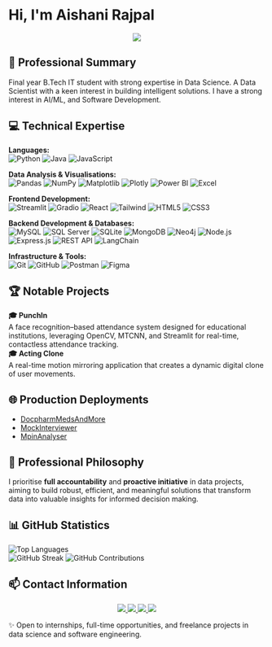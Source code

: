 # Hi, I'm Aishani Rajpal 
<p align="center">
  <img src="https://readme-typing-svg.herokuapp.com?font=Poppins&weight=600&size=24&pause=1000&color=black&center=true&vCenter=true&width=700&lines=SQL+%7C+Excel+%7C+Power+BI;Dashboards+%26+Visualisation;Business+Intelligence;Machine+Learning+%7C+Computer+Vision+%7C+NLP" />
</p>

## 💼 Professional Summary  
Final year B.Tech IT student with strong expertise in Data Science. A Data Scientist with a keen interest in building intelligent solutions. I have a strong interest in AI/ML, and Software Development.


## 💻 Technical Expertise  
**Languages:**  
![Python](https://img.shields.io/badge/Python-3776AB?style=flat&logo=python&logoColor=white) ![Java](https://img.shields.io/badge/Java-007396?style=flat&logo=java&logoColor=white) ![JavaScript](https://img.shields.io/badge/JavaScript-F7DF1E?style=flat&logo=javascript&logoColor=black)  

**Data Analysis & Visualisations:**  
![Pandas](https://img.shields.io/badge/Pandas-150458?style=flat&logo=pandas&logoColor=white) ![NumPy](https://img.shields.io/badge/NumPy-013243?style=flat&logo=numpy&logoColor=white) ![Matplotlib](https://img.shields.io/badge/Matplotlib-11557C?style=flat&logo=matplotlib&logoColor=white) ![Plotly](https://img.shields.io/badge/Plotly-3F3F3F?style=flat&logo=plotly&logoColor=white) ![Power BI](https://img.shields.io/badge/Power_BI-F2C811?style=flat&logo=power-bi&logoColor=black) ![Excel](https://img.shields.io/badge/Microsoft_Excel-217346?style=flat&logo=microsoft-excel&logoColor=white)  

**Frontend Development:**  
![Streamlit](https://img.shields.io/badge/Streamlit-FF4B4B?style=flat&logo=streamlit&logoColor=white) ![Gradio](https://img.shields.io/badge/Gradio-FFD21E?style=flat&logo=gradio&logoColor=black) ![React](https://img.shields.io/badge/React-20232A?style=flat&logo=react&logoColor=61DAFB) ![Tailwind](https://img.shields.io/badge/Tailwind_CSS-38B2AC?style=flat&logo=tailwind-css&logoColor=white) ![HTML5](https://img.shields.io/badge/HTML5-E34F26?style=flat&logo=html5&logoColor=white) ![CSS3](https://img.shields.io/badge/CSS3-1572B6?style=flat&logo=css3&logoColor=white)  

**Backend Development & Databases:**  
![MySQL](https://img.shields.io/badge/MySQL-4479A1?style=flat&logo=mysql&logoColor=white) ![SQL Server](https://img.shields.io/badge/SQL_Server-CC2927?style=flat&logo=microsoftsqlserver&logoColor=white) ![SQLite](https://img.shields.io/badge/SQLite-003B57?style=flat&logo=sqlite&logoColor=white) ![MongoDB](https://img.shields.io/badge/MongoDB-47A248?style=flat&logo=mongodb&logoColor=white) ![Neo4j](https://img.shields.io/badge/Neo4j-008CC1?style=flat&logo=neo4j&logoColor=white) ![Node.js](https://img.shields.io/badge/Node.js-43853D?style=flat&logo=node.js&logoColor=white) ![Express.js](https://img.shields.io/badge/Express.js-000000?style=flat&logo=express&logoColor=white) ![REST API](https://img.shields.io/badge/REST-02569B?style=flat&logo=rest&logoColor=white) ![LangChain](https://img.shields.io/badge/LangChain-000000?style=flat&logo=chainlink&logoColor=blue)  

**Infrastructure & Tools:**  
![Git](https://img.shields.io/badge/Git-F05032?style=flat&logo=git&logoColor=white) ![GitHub](https://img.shields.io/badge/GitHub-181717?style=flat&logo=github&logoColor=white) ![Postman](https://img.shields.io/badge/Postman-FF6C37?style=flat&logo=postman&logoColor=white) ![Figma](https://img.shields.io/badge/Figma-F24E1E?style=flat&logo=figma&logoColor=white)  


## 🏆 Notable Projects  
**🎓 PunchIn**  
A face recognition–based attendance system designed for educational institutions, leveraging OpenCV, MTCNN, and Streamlit for real-time, contactless attendance tracking.
<br>
**🎓 Acting Clone**   
A real-time motion mirroring application that creates a dynamic digital clone of user movements.

## 🌐 Production Deployments
- [DocpharmMedsAndMore](https://docpharm-meds-and-more.vercel.app/)  
- [MockInterviewer](https://ai-mock-interviewer-excel.streamlit.app/)  
- [MpinAnalyser](https://mpin-security-analyser.streamlit.app/)  

## 🎯 Professional Philosophy  
I prioritise **full accountability** and **proactive initiative** in data projects, aiming to build robust, efficient, and meaningful solutions that transform data into valuable insights for informed decision making.

## 📊 GitHub Statistics  
![Top Languages](https://github-readme-stats.vercel.app/api/top-langs/?username=aishanirajpal&layout=compact&theme=radical)  
![GitHub Streak](https://streak-stats.demolab.com?user=aishanirajpal&theme=radical&hide_border=true)
![GitHub Contributions](https://github-contribution-stats.vercel.app/api/?username=aishanirajpal)

## 📫 Contact Information  
<p align="center">
  <a href="https://linkedin.com/in/aishanirajpal">
    <img src="https://img.shields.io/badge/LinkedIn-0A66C2?style=for-the-badge&logo=linkedin&logoColor=white"/>
  </a>
  <a href="mailto:aishanirajpal@gmail.com">
    <img src="https://img.shields.io/badge/Email-D14836?style=for-the-badge&logo=gmail&logoColor=white"/>
  </a>
  <a href="https://github.com/aishanirajpal">
    <img src="https://img.shields.io/badge/GitHub-121011?style=for-the-badge&logo=github&logoColor=white"/>
  </a>
  <a href="https://aishanirajpal.vercel.app/">
    <img src="https://img.shields.io/badge/Portfolio-000000?style=for-the-badge&logo=vercel&logoColor=white"/>
  </a>
</p>


✨ Open to internships, full-time opportunities, and freelance projects in data science and software engineering.  

<!--
**aishanirajpal/aishanirajpal** is a ✨ _special_ ✨ repository because its `README.md` (this file) appears on your GitHub profile.

Here are some ideas to get you started:

- 🔭 I’m currently working on ...
- 🌱 I’m currently learning ...
- 👯 I’m looking to collaborate on ...
- 🤔 I’m looking for help with ...
- 💬 Ask me about ...
- 📫 How to reach me: ...
- 😄 Pronouns: ...
- ⚡ Fun fact: ...
-->
